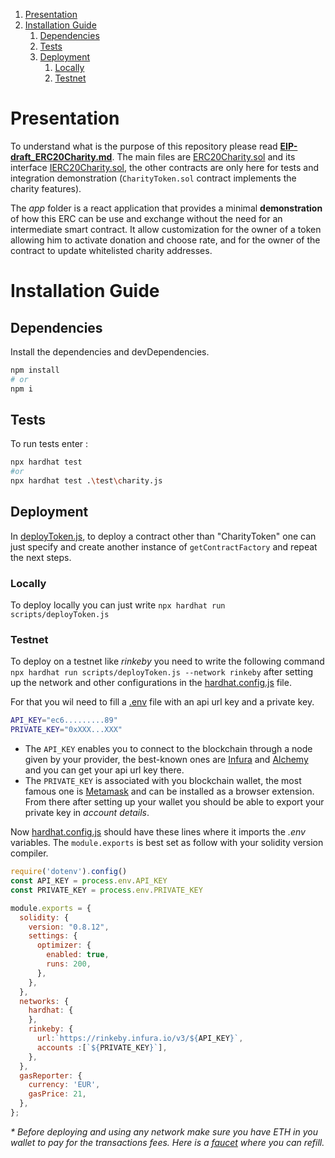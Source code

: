 1. [Presentation](#presentation)
2. [Installation Guide](#guide)
    1. [Dependencies](#dependencies)
    2. [Tests](#tests)
    3. [Deployment](#deployment)
        1. [Locally](#locally)
        2. [Testnet](#testnet)

# Presentation <a name="presentation"></a>

To understand what is the purpose of this repository please read **[EIP-draft_ERC20Charity.md](EIP-draft_ERC20Charity.md)**. The main files are [ERC20Charity.sol](./contracts/ERC20Charity.sol) and its interface [IERC20Charity.sol](./contracts/interfaces/IERC20Charity.sol), the other contracts are only here for tests and integration demonstration (`CharityToken.sol` contract implements the charity features).

The *app* folder is a react application that provides a minimal **demonstration** of how this ERC can be use and exchange without the need for an intermediate smart contract. It allow customization for the owner of a token allowing him to activate donation and choose rate, and for the owner of the contract to update whitelisted charity addresses.

# Installation Guide <a name="guide"></a>

## Dependencies <a name="dependencies"></a>

Install the dependencies and devDependencies.

```sh
npm install 
# or
npm i 
```

## Tests <a name="tests"></a>

To run tests enter :

```sh
npx hardhat test 
#or
npx hardhat test .\test\charity.js
```

## Deployment <a name="deployment"></a>

In [deployToken.js](deployToken.js), to deploy a contract other than "CharityToken" one can just specify and create another instance of ```getContractFactory``` and repeat the next steps.

### Locally <a name="locally"></a>

To deploy locally you can just write ```npx hardhat run scripts/deployToken.js```

### Testnet <a name="testnet"></a>

To deploy on a testnet like *rinkeby* you need to write the following command ```npx hardhat run scripts/deployToken.js --network rinkeby``` after setting up the network and other configurations in the [hardhat.config.js](hardhat.config.js) file.

For that you wil need to fill a [.env]() file with an api url key and a private key.

```sh
API_KEY="ec6.........89"
PRIVATE_KEY="0xXXX...XXX"
```

* The ```API_KEY``` enables you to connect to the blockchain through a node given by your provider, the best-known ones are [Infura](https://infura.io/) and [Alchemy](https://www.alchemy.com/) and you can get your api url key there.
* The ```PRIVATE_KEY``` is associated with you blockchain wallet, the most famous one is [Metamask](https://metamask.io/) and can be installed as a browser extension. From there after setting up your wallet you should be able to export your private key in *account details*.

Now [hardhat.config.js](hardhat.config.js) should have these lines where it imports the *.env* variables. The ```module.exports``` is best set as follow with your solidity version compiler.

```js
require('dotenv').config()
const API_KEY = process.env.API_KEY
const PRIVATE_KEY = process.env.PRIVATE_KEY

module.exports = {
  solidity: {
    version: "0.8.12",
    settings: {
      optimizer: {
        enabled: true,
        runs: 200,
      },
    },
  },
  networks: {
    hardhat: {
    },
    rinkeby: {
      url:`https://rinkeby.infura.io/v3/${API_KEY}`,
      accounts :[`${PRIVATE_KEY}`],
    },
  },
  gasReporter: {
    currency: 'EUR',
    gasPrice: 21,
  },
};
```

*\* Before deploying and using any network make sure you have ETH in you wallet to pay for the transactions fees. Here is a [faucet](https://faucets.chain.link/) where you can refill.*

